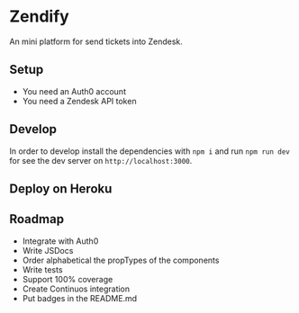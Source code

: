 # Zendify
An mini platform for send tickets into Zendesk.

## Setup
* You need an Auth0 account
* You need a Zendesk API token

## Develop
In order to develop install the dependencies with `npm i` and run `npm run dev` for see the dev server on `http://localhost:3000`.

## Deploy on Heroku

## Roadmap
* Integrate with Auth0
* Write JSDocs
* Order alphabetical the propTypes of the components
* Write tests
* Support 100% coverage
* Create Continuos integration
* Put badges in the README.md
